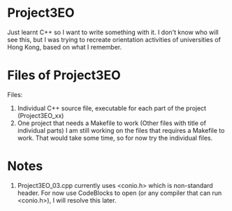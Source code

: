 # Project3EO
Just learnt C++ so I want to write something with it. 
I don't know who will see this, but I was trying to recreate orientation activities of universities of Hong Kong, based on what I remember. 
# Files of Project3EO
Files: 
1. Individual C++ source file, executable for each part of the project (Project3EO_xx)
2. One project that needs a Makefile to work (Other files with title of individual parts)
I am still working on the files that requires a Makefile to work. That would take some time, so for now try the individual files. 

# Notes
1. Project3EO_03.cpp currently uses <conio.h> which is non-standard header. For now use CodeBlocks to open (or any compiler that can run <conio.h>), I will resolve this later. 


